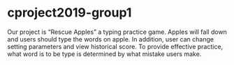 # cproject2019-group1
Our project is “Rescue Apples” a typing practice game. Apples will fall down and users should type the words on apple. In addition, user can change setting parameters and view historical score. To provide effective practice, what word is to be type is determined by what mistake users make.
